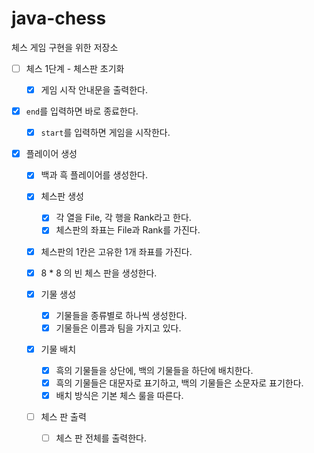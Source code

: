 # java-chess
체스 게임 구현을 위한 저장소

- [ ] 체스 1단계 - 체스판 초기화

  - [x] 게임 시작 안내문을 출력한다.
- [x] `end`를 입력하면 바로 종료한다.
  - [x] `start`를 입력하면 게임을 시작한다.
- [x] 플레이어 생성
  
  - [x] 백과 흑 플레이어를 생성한다.
  - [x] 체스판 생성
    - [x] 각 열을 File, 각 행을 Rank라고 한다.
    - [x] 체스판의 좌표는 File과 Rank를 가진다.
  - [x] 체스판의 1칸은 고유한 1개 좌표를 가진다.
  - [x] 8 * 8 의 빈 체스 판을 생성한다.
  - [x] 기물 생성
    - [x] 기물들을 종류별로 하나씩 생성한다.
    - [x] 기물들은 이름과 팀을 가지고 있다.
  - [x] 기물 배치
    
    - [x] 흑의 기물들을 상단에, 백의 기물들을 하단에 배치한다.
    - [x] 흑의 기물들은 대문자로 표기하고, 백의 기물들은 소문자로 표기한다.
    - [x] 배치 방식은 기본 체스 룰을 따른다.
  - [ ] 체스 판 출력
    
    - [ ] 체스 판 전체를 출력한다.